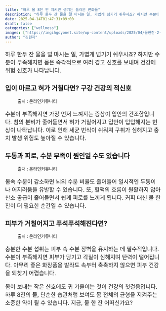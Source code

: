 ```yaml
---
title: "하루 물 8잔 안 지키면 생기는 놀라운 변화들"
description: "하루 한두 잔 물을 덜 마시는 일, 가볍게 넘기기 쉬우시죠? 하지만 수분이 부족해지면 몸은 즉각적으로 여러 경고 신호를 보내며 건강에 위험 신호가 나타납니다."
date: 2025-04-14T01:47:31+09:00
draft: false
categories: ["wellness"]
images: ["https://ingihgoyonet.site/wp-content/uploads/2025/04/물한잔-2-1024x731.jpg", "https://ingihgoyonet.site/wp-content/uploads/2025/04/물8잔-1024x566.jpg", "https://ingihgoyonet.site/wp-content/uploads/2025/04/물-2-1024x683.jpg"]
author: "김현지"
---
```


<p style="font-size:18px">하루 한두 잔 물을 덜 마시는 일, 가볍게 넘기기 쉬우시죠? 하지만 수분이 부족해지면 몸은 즉각적으로 여러 경고 신호를 보내며 건강에 위험 신호가 나타납니다.</p> <h2 >입이 마르고 혀가 거칠다면? 구강 건강의 적신호</h2> <figure ><img src="https://ingihgoyonet.site/wp-content/uploads/2025/04/물한잔-2-1024x731.jpg" alt="" style="aspect-ratio:16/9;object-fit:cover"/><figcaption >출처 : 온라인커뮤니티</figcaption></figure> <p style="font-size:18px">수분이 부족해지면 가장 먼저 느껴지는 증상이 입안의 건조함입니다. 침의 분비가 줄어들면서 혀가 거칠어지고 입안이 텁텁해지는 현상이 나타납니다. 이로 인해 세균 번식이 쉬워져 구취가 심해지고 충치 발생 위험도 높아질 수 있습니다.</p> <h2 >두통과 피로, 수분 부족이 원인일 수도 있습니다</h2> <figure ><img src="https://ingihgoyonet.site/wp-content/uploads/2025/04/물8잔-1024x566.jpg" alt="" style="aspect-ratio:16/9;object-fit:cover"/><figcaption >출처 : 온라인커뮤니티</figcaption></figure> <p style="font-size:18px">몸속 수분이 감소하면 뇌의 수분 비율도 줄어들어 일시적인 두통이나 어지러움을 유발할 수 있습니다. 또, 혈액의 흐름이 원활하지 않아 산소 공급이 줄어들면서 쉽게 피로를 느끼게 됩니다. 커피 대신 물 한 잔이 더 필요한 순간일 수 있습니다.</p> <h2 >피부가 거칠어지고 푸석푸석해진다면?</h2> <figure ><img src="https://ingihgoyonet.site/wp-content/uploads/2025/04/물-2-1024x683.jpg" alt="" style="aspect-ratio:16/9;object-fit:cover"/><figcaption >출처 : 온라인커뮤니티</figcaption></figure> <p style="font-size:18px">충분한 수분 섭취는 피부 속 수분 장벽을 유지하는 데 필수적입니다. 수분이 부족해지면 피부가 당기고 각질이 심해지며 탄력이 떨어집니다. 아무리 좋은 화장품을 발라도 속부터 촉촉하지 않으면 피부 건강을 되찾기 어렵습니다.</p> <p style="font-size:18px">몸이 보내는 작은 신호에도 귀 기울이는 것이 건강의 첫걸음입니다. 하루 8잔의 물, 단순한 습관처럼 보여도 몸 전체의 균형을 지켜주는 소중한 약이 될 수 있습니다. 지금, 물 한 잔 어떠신가요?</p>